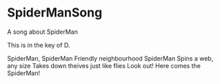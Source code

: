 # SpiderManSong
A song about SpiderMan

This is in the key of D.

SpiderMan, SpiderMan
Friendly neighbourhood SpiderMan
Spins a web, any size
Takes down theives just like flies
Look out!
Here comes the SpiderMan!
